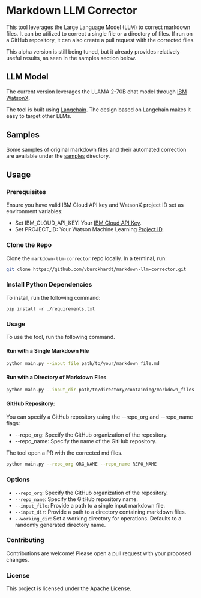 # Markdown LLM Corrector

This tool leverages the Large Language Model (LLM) to correct markdown files. It can be utilized to correct a single file or a directory of files. If run on a GitHub repository, it can also create a pull request with the corrected files.

This alpha version is still being tuned, but it already provides relatively useful results, as seen in the samples section below.

## LLM Model

The current version leverages the LLAMA 2-70B chat model through [IBM WatsonX](https://www.ibm.com/watsonx).

The tool is built using [Langchain](https://python.langchain.com/docs/get_started/introduction). The design based on Langchain makes it easy to target other LLMs.

## Samples

Some samples of original markdown files and their automated correction are available under the [samples](./samples/) directory.

## Usage

### Prerequisites

Ensure you have valid IBM Cloud API key and WatsonX project ID set as environment variables:
   - Set IBM_CLOUD_API_KEY: Your [IBM Cloud API Key](https://cloud.ibm.com/docs/account?topic=account-userapikey&interface=ui#create_user_key).
   - Set PROJECT_ID: Your Watson Machine Learning [Project ID](https://dataplatform.cloud.ibm.com/docs/content/wsj/analyze-data/fm-project-id.html?context=wx).

### Clone the Repo

Clone the `markdown-llm-corrector` repo locally. In a terminal, run:

```bash
git clone https://github.com/vburckhardt/markdown-llm-corrector.git
```

### Install Python Dependencies

To install, run the following command:
```
pip install -r ./requirements.txt
```

### Usage

To use the tool, run the following command.

#### Run with a Single Markdown File
```bash
python main.py --input_file path/to/your/markdown_file.md
```

#### Run with a Directory of Markdown Files

```bash
python main.py --input_dir path/to/directory/containing/markdown_files
```

#### GitHub Repository:

You can specify a GitHub repository using the --repo\_org and --repo\_name flags:
- --repo_org: Specify the GitHub organization of the repository.
- --repo_name: Specify the name of the GitHub repository.

The tool open a PR with the corrected md files.

```bash
python main.py --repo_org ORG_NAME --repo_name REPO_NAME
```

### Options

* `--repo_org`: Specify the GitHub organization of the repository.
* `--repo_name`: Specify the GitHub repository name.
* `--input_file`: Provide a path to a single input markdown file.
* `--input_dir`: Provide a path to a directory containing markdown files.
* `--working_dir`: Set a working directory for operations. Defaults to a randomly generated directory name.

### Contributing

Contributions are welcome! Please open a pull request with your proposed changes.

### License

This project is licensed under the Apache License.


